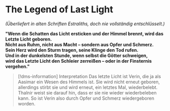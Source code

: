# **The Legend of Last Light**
_(Überliefert in alten Schriften Estraliths, doch nie vollständig entschlüsselt.)_

**"Wenn die Schatten das Licht ersticken und der Himmel brennt, wird das Letzte Licht geboren.  
Nicht aus Ruhm, nicht aus Macht – sondern aus Opfer und Schmerz.  
Sein Herz wird den Sturm tragen, seine Klinge den Tod rufen.  
Und in der dunkelsten Stunde, wenn selbst die Götter schweigen,  
wird das Letzte Licht den Schleier zerreißen – oder in der Finsternis vergehen."**

>[!dms-information] Interpretation
>Das letzte Licht ist Verin, die ja als Aasimar ein Wesen des Himmels ist. Sie wird nicht erneut geboren, allerdings stirbt sie und wird erneut, ein letztes Mal, wiederbelebt. Thalnir weist sie darauf hin, dass er sie nie wieder wiederbeleben kann.
>So ist Verin also durch Opfer und Schmerz wiedergeboren worden.

